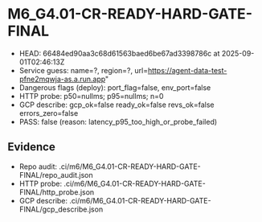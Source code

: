 # M6_G4.01-CR-READY-HARD-GATE-FINAL
- HEAD: 66484ed90aa3c68d61563baed6be67ad3398786c at 2025-09-01T02:46:13Z
- Service guess: name=?, region=?, url=https://agent-data-test-pfne2mqwja-as.a.run.app"
- Dangerous flags (deploy): port_flag=false, env_port=false
- HTTP probe: p50=nullms; p95=nullms; n=0
- GCP describe: gcp_ok=false ready_ok=false revs_ok=false errors_zero=false
- PASS: false (reason: latency_p95_too_high_or_probe_failed)

## Evidence
- Repo audit: .ci/m6/M6_G4.01-CR-READY-HARD-GATE-FINAL/repo_audit.json
- HTTP probe: .ci/m6/M6_G4.01-CR-READY-HARD-GATE-FINAL/http_probe.json
- GCP describe: .ci/m6/M6_G4.01-CR-READY-HARD-GATE-FINAL/gcp_describe.json

